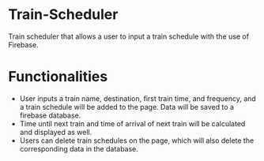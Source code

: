 # Train-Scheduler
Train scheduler that allows a user to input a train schedule with the use of Firebase.

# Functionalities
* User inputs a train name, destination, first train time, and frequency, and a train schedule will be added to the page. Data will be saved to a firebase database.
* Time until next train and time of arrival of next train will be calculated and displayed as well.
* Users can delete train schedules on the page, which will also delete the corresponding data in the database.